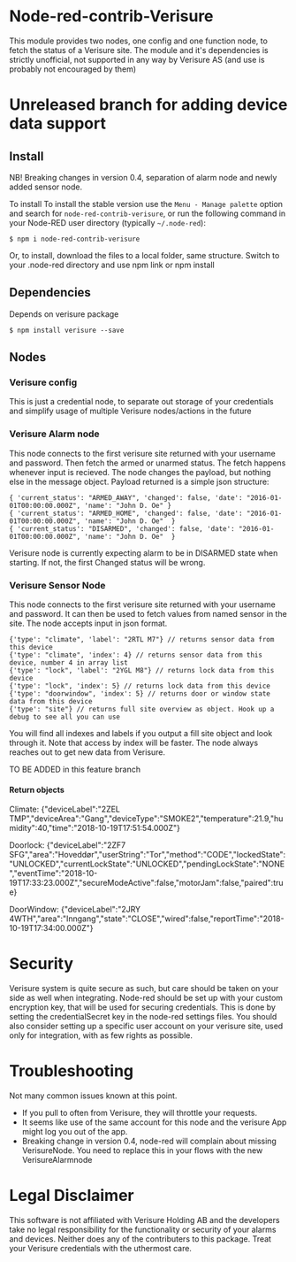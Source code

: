# Node-red-contrib-Verisure

This module provides two nodes, one config and one function node, to fetch the status of a Verisure site.
The module and it's dependencies is strictly unofficial, not supported in any way by Verisure AS (and use is probably not encouraged by them)

# Unreleased branch for adding device data support

## Install
NB! Breaking changes in version 0.4, separation of alarm node and newly added sensor node.

To install 
To install the stable version use the `Menu - Manage palette` option and search for `node-red-contrib-verisure`, or run the following command in your Node-RED user directory (typically `~/.node-red`):

	$ npm i node-red-contrib-verisure
	
Or, to install, download the files to a local folder, same structure. Switch to your .node-red directory and use npm link or npm install

## Dependencies

Depends on verisure package

	$ npm install verisure --save

## Nodes

### Verisure config

This is just a credential node, to separate out storage of your credentials and simplify usage of multiple Verisure nodes/actions in the future

### Verisure Alarm node

This node connects to the first verisure site returned with your username and password. Then fetch the armed or unarmed status. The fetch happens whenever input is recieved. The node changes the payload, but nothing else in the message object. Payload returned is a simple json structure:
	
	{ 'current_status': "ARMED_AWAY", 'changed': false, 'date': "2016-01-01T00:00:00.000Z", 'name': "John D. Oe" }
	{ 'current_status': "ARMED_HOME", 'changed': false, 'date': "2016-01-01T00:00:00.000Z", 'name': "John D. Oe"  }
	{ 'current_status': "DISARMED", 'changed': false, 'date': "2016-01-01T00:00:00.000Z", 'name': "John D. Oe"  }

Verisure node is currently expecting alarm to be in DISARMED state when starting. If not, the first Changed status will be wrong.

### Verisure Sensor Node

This node connects to the first verisure site returned with your username and password. It can then be used to fetch values from named sensor in the site.
The node accepts input in json format.

	{'type': "climate", 'label': "2RTL M7"} // returns sensor data from this device
	{'type': "climate", 'index': 4} // returns sensor data from this device, number 4 in array list
	{'type': "lock", 'label': "2YGL M8"} // returns lock data from this device
	{'type': "lock", 'index': 5} // returns lock data from this device
	{'type': "doorwindow", 'index': 5} // returns door or window state data from this device
	{'type': "site"} // returns full site overview as object. Hook up a debug to see all you can use

You will find all indexes and labels if you output a fill site object and look through it. Note that access by index will be faster. The node always reaches out to get new data from Verisure.

TO BE ADDED in this feature branch

#### Return objects
Climate: {"deviceLabel":"2ZEL TMP","deviceArea":"Gang","deviceType":"SMOKE2","temperature":21.9,"humidity":40,"time":"2018-10-19T17:51:54.000Z"}

Doorlock: {"deviceLabel":"2ZF7 SFG","area":"Hoveddør","userString":"Tor","method":"CODE","lockedState":"UNLOCKED","currentLockState":"UNLOCKED","pendingLockState":"NONE","eventTime":"2018-10-19T17:33:23.000Z","secureModeActive":false,"motorJam":false,"paired":true}

DoorWindow: {"deviceLabel":"2JRY 4WTH","area":"Inngang","state":"CLOSE","wired":false,"reportTime":"2018-10-19T17:34:00.000Z"}

# Security
Verisure system is quite secure as such, but care should be taken on your side as well when integrating. Node-red should be set up with your custom encryption key, that will be used for securing credentials. This is done by setting the credentialSecret key in the node-red settings files. 
You should also consider setting up a specific user account on your verisure site, used only for integration, with as few rights as possible.

# Troubleshooting
Not many common issues known at this point. 
- If you pull to often from Verisure, they will throttle your requests.
- It seems like use of the same account for this node and the verisure App might log you out of the app.
- Breaking change in version 0.4, node-red will complain about missing VerisureNode. You need to replace this in your flows with the new VerisureAlarmnode

# Legal Disclaimer

This software is not affiliated with Verisure Holding AB and the developers take no legal responsibility for the functionality or security of your alarms and devices. Neither does any of the contributers to this package. Treat your Verisure credentials with the uthermost care.
